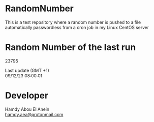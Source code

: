 # RandomNumber    
This is a test repository where a random number is pushed to a file automatically passwordless from a cron job in my Linux CentOS server    
# Random Number of the last run   
23795
      
Last update (GMT +1)    
09/12/23 08:00:01
# Developer    
Hamdy Abou El Anein   
hamdy.aea@protonmail.com
